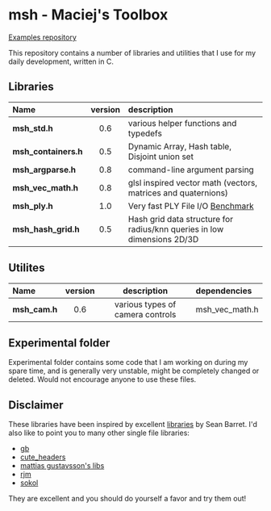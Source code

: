 # msh - Maciej's Toolbox

[Examples repository](https://github.com/mhalber/msh_examples)

This repository contains a number of libraries and utilities that I use for my daily development, written in C. 

## Libraries

Name                     |  version   | description  
:------------------------|:----------:|:---------------------------------------------
**msh_std.h**            |    0.6     | various helper functions and typedefs
**msh_containers.h**     |    0.5     | Dynamic Array, Hash table, Disjoint union set
**msh_argparse.h**       |    0.8     | command-line argument parsing
**msh_vec_math.h**       |    0.8     | glsl inspired vector math (vectors, matrices and quaternions)
**msh_ply.h**            |    1.0     | Very fast PLY File I/O [Benchmark](https://github.com/mhalber/ply_io_benchmark)
**msh_hash_grid.h**      |    0.5     | Hash grid data structure for radius/knn queries in low dimensions 2D/3D

## Utilites

Name                     |  version   | description                         | dependencies
:------------------------|:----------:|:-----------------------------------:|:-------
**msh_cam.h**            |    0.6     | various types of camera controls    | msh_vec_math.h

## Experimental folder

Experimental folder contains some code that I am working on during my spare time, and is
generally very unstable, might be completely changed or deleted. Would not encourage anyone to use
these files.

## Disclaimer

These libraries have been inspired by excellent [libraries](https://github.com/nothings/stb) by Sean Barret. 
I'd also like to point you to many other single file libraries:

- [gb](https://github.com/gingerBill/gb)
- [cute_headers](https://github.com/RandyGaul/cute_headers)
- [mattias gustavsson's libs](https://github.com/mattiasgustavsson/libs)
- [rjm](https://github.com/rmitton/rjm)
- [sokol](https://github.com/floooh/sokol)

They are excellent and you should do yourself a favor and try them out!
